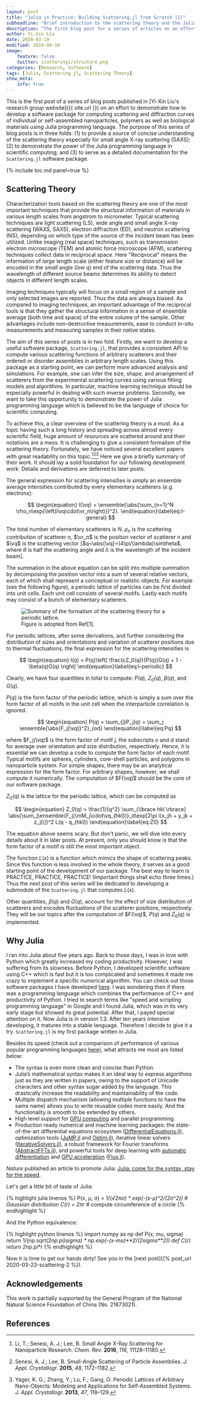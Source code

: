 ```yaml
---
layout: post
title: "Julia in Practice: Building Scattering.jl from Scratch (1)"
subheadline: "Brief introduction to the scattering theory and the Julia programming language"
description: "The first blog post for a series of articles on an effort to demonstrate how to develop a package from scratch for computing scattering and diffraction curves of individual or self-assembled nanoparticles, polymers as well as biological materials using Julia programming language."
author: Yi-Xin Liu
date: 2020-03-19
modified: 2019-04-10
image:
    feature: false
    twitter: scattering1/structure.png
categories: [Research, Software]
tags: [Julia, Scattering.jl, Scattering Theory]
show_meta:
    info: true
---
```


This is the first post of a series of blog posts published in [Yi-Xin Liu's research group website]({{ site.url }}) on an effort to demonstrate how to develop a software package for computing scattering and diffraction curves of individual or self-assembled nanoparticles, polymers as well as biological materials using Julia programming language. The purpose of this series of blog posts is in three folds: (1) to provide a source of concise understanding of the scattering theory especially for small angle X-ray scattering (SAXS); (2) to demonstrate the power of the Julia programming language in scientific computing; and (3) to serve as a detailed documentation for the `Scattering.jl` software package.

<!--more-->

{% include toc.md panel=true %}

## Scattering Theory
Characterization tools based on the scattering theory are one of the most important techniques that provide the structural information of materials in various length scales from angstrom to micrometer. Typical scattering techniques are light scattering (LS), wide angle and small angle X-ray scattering (WAXS, SAXS), electron diffraction (ED), and neutron scattering (NS), depending on which type of the source of the incident beam has been utilized. Unlike imaging (real space) techniques, such as transmission electron microscope (TEM) and atomic force microscope (AFM), scattering techniques collect data in reciprocal space. Here "Reciprocal" means the information of *large* length scale (either feature size or distance) will be encoded in the *small* angle (*low* $q$) end of the scattering data. Thus the wavelength of different source beams determines its ability to detect objects in different length scales.

Imaging techniques typically will focus on a small region of a sample and only selected images are reported. Thus the data are always biased. As compared to imaging techniques, an important advantage of the reciprocal tools is that they gather the structural information in a sense of ensemble average (both time and space) of the entire volume of the sample. Other advantages include non-destructive measurements, ease to conduct in-situ measurements and measuring samples in their native states.

The aim of this series of posts is in two fold. Firstly, we want to develop a useful software package, `Scattering.jl`, that provides a consistent API to compute various scattering functions of arbitrary scatterers and their ordered or disorder assemblies in arbitrary length scales. Using this package as a starting point, we can perform more advanced analysis and simulations. For example, one can infer the size, shape, and arrangement of scatterers from the experimental scattering curves using various fitting models and algorithms. In particular, machine learning technique should be especially powerful in dealing with such inverse problems. Secondly, we want to take this opportunity to demonstrate the power of Julia programming language which is believed to be the language of choice for scientific computing.

To achieve this, a clear overview of the scattering theory is a must. As a topic having such a long history and spreading across almost every scientific field, huge amount of resources are scattered around and their notations are a mess. It is challenging to give a consistent formalism of the scattering theory. Fortunately, we have noticed several excellent papers with great readability on this topic.[^Senesi2016][^Senesi2015][^Yager2013] Here we give a briefly summary of their work. It should lay a solid foundation for our following development work. Details and derivations are deferred to later posts.

The general expression for scattering intensities is simply an ensemble average intensities contributed by every elementary scatterers (*e.g.* electrons):

$$
\begin{equation}
    I(\vq) = \ensemble{\abs{\sum_{n=1}^N \rho_n\exp{\left(i\vq\cdot\vr_n\right)}}^2}.
\end{equation}\label{eq:I-general}
$$

The total number of elementary scatterers is $N$. $\rho_n$ is the scattering contribution of scatterer $n$, $\vr_n$ is the position vector of scatterer $n$ and $\vq$ is the scattering vector [$q=\abs{\vq}=(4\pi/\lambda)\sin\theta$, where $\theta$ is half the scattering angle and $\lambda$ is the wavelength of the incident beam].

The summation in the above equation can be split into multiple summation by decomposing the position vector into a sum of several relative vectors, each of which shall represent a conceptual or realistic objects. For example (see the following figure), a periodic lattice of particles can be first divided into unit cells. Each unit cell consists of several motifs. Lastly each motifs may consist of a bunch of elementary scatterers.

<figure>
    <img src="{{ site.url }}/images/scattering1/structure.png" alt="Summary of the formalism of the scattering theory for a periodic lattice.">
    <figcaption>Figure is adopted from Ref[1].</figcaption>
</figure>

For periodic lattices, after some derivations, and further considering the distribution of sizes and orientations and variation of scatterer positions due to thermal fluctuations, the final expression for the scattering intensities is

$$
\begin{equation}
    I(q) = P(q)\left[ \frac{cZ_0(q)}{P(q)}G(q) + 1 - \beta(q)G(q) \right]
\end{equation}\label{eq:I-periodic}
$$

Clearly, we have four quantities in total to compute: $P(q)$, $Z_0(q)$, $\beta(q)$, and $G(q)$.

$P(q)$ is the form factor of the periodic lattice, which is simply a sum over the form factor of all motifs in the unit cell when the interparticle correlation is ignored.

$$
\begin{equation}
    P(q) = \sum_{j}P_j(q) = \sum_j \ensemble{\abs{F_j(\vq)}^2}_{od}
\end{equation}\label{eq:Pq}
$$

where $F_j(\vq)$ is the form factor of motif $j$, the subscripts $o$ and $d$ stand for average over orientation and size distribution, respectively. Hence, it is essential we can develop a code to compute the form factor of each motif. Typical motifs are spheres, cylinders, core-shell particles, and polygons in nanoparticle system. For simple shapes, there may be an analytical expression for the form factor. For arbitrary shapes, however, we shall compute it numerically. The computation of $F(\vq)$ should be the core of our software package.

$Z_0(q)$ is the lattice for the periodic lattice, which can be computed as

$$
\begin{equation}
    Z_0(q) = \frac{1}{q^2} \sum_{\lbrace hkl \rbrace} \abs{\sum_j\ensemble{F_j(\mM_j\cdot\vq_{hkl})}_d\exp[2\pi i(x_jh + y_jk + z_jl)]}^2 L(q - q_{hkl})
\end{equation}\label{eq:Z0}
$$

The equation above seems scary. But don't panic, we will dive into every details about it in later posts. At present, only you should know is that the form factor of a motif is still the most important object.

The function $L(x)$ is a function which mimics the shape of scattering peaks. Since this function is less involved in the whole theory, it serves as a good starting point of the development of our package. The best way to learn is PRACTICE, PRACTICE, PRACTICE! (Important things shall echo three times.) Thus the next post of this series will be dedicated to developing a submodule of the `Scattering.jl` that computes $L(x)$.

Other quantities, $\beta(q)$ and $G(q)$, account for the effect of size distribution of scatterers and encodes fluctuations of the scatterer positions, respectively. They will be our topics after the computation of $F(\vq)$, $P(q)$ and $Z_0(q)$ is implemented.

## Why Julia
I ran into Julia about five years ago. Back to those days, I was in love with Python which greatly increased my coding productivity. However, I was suffering from its slowness. Before Python, I developed scientific software using C++ which is fast but it is too complicated and sometimes it made me crazy to implement a specific numerical algorithm. You can check out those software packages I have developed [here](/software). I was wondering then if there was a programming language which combines the performance of C++ and productivity of Python. I tried to search terms like "speed and scripting programming language" in Google and I found Julia, which was in its very early stage but showed its great potential. After that, I payed special attention on it. Now Julia is in version 1.3. After ten years intensive developing, it matures into a stable language. Therefore I decide to give it a try. `Scattering.jl` is my first package written in Julia.

Besides its speed (check out a comparison of performance of various popular programming languages [here](https://julialang.org/benchmarks/)), what attracts me most are listed below:

- The syntax is even more clean and concise than Python.
- Julia’s mathematical syntax makes it an ideal way to express algorithms just as they are written in papers, owing to the support of Unicode characters and other syntax sugar added by the language. This drastically increase the readability and maintainability of the code.
- Multiple dispatch mechanism (allowing multiple functions to have the same name) allows you to write reusable codes more easily. And the functionality is smooth to be extended by others.
- High level support for [GPU computing](https://juliagpu.org/cuda/) and parallel programming.
- Production ready numerical and machine learning packages: the state-of-the-art differential equations ecosystem ([DifferentialEquations.jl](https://juliadiffeq.org/)), optimization tools ([JuMP.jl](https://github.com/JuliaOpt/JuMP.jl) and [Optim.jl](https://github.com/JuliaNLSolvers/Optim.jl)), iterative linear solvers ([IterativeSolvers.jl](https://github.com/JuliaMath/IterativeSolvers.jl)), a robust framework for Fourier transforms ([AbstractFFTs.jl](https://github.com/JuliaMath/AbstractFFTs.jl)), and powerful tools for deep learning with [automatic differentiation](https://www.juliadiff.org/) and [GPU acceleration](https://github.com/JuliaGPU/CuArrays.jl) ([Flux.jl](https://github.com/FluxML/Flux.jl)).

*Nature* published an article to promote Julia: [Julia: come for the syntax, stay for the speed](https://www.nature.com/articles/d41586-019-02310-3).

Let's get a little bit of taste of Julia:

{% highlight julia linenos %}
P(x, μ, σ) = 1/(√2π*σ) * exp(-(x-μ)^2/(2σ^2)) # Gaussian distribution
C(r) = 2π*r # compute circumference of a circle
{% endhighlight %}

And the Python equivalence:

{% highlight python linenos %}
import numpy as np
def P(x, mu, sigma)
    return 1/(np.sqrt(2*np.pi)*sigma) * np.exp(-(x-mu)**2/(2*sigma**2))
def C(r)
    return 2*np.pi*r
{% endhighlight %}

Now it is time to get our hands dirty! See you in the [next post]({% post_url 2020-03-23-scattering-2 %}).

## Acknowledgements
This work is partially supported by the General Program of the National Natural Science Foundation of China (No. 21873021).

## References
[^Senesi2016]: Li, T.; Senesi, A. J.; Lee, B. Small Angle X-Ray Scattering for Nanoparticle Research. *Chem. Rev.* **2016**, *116*, 11128–11180.
[^Senesi2015]: Senesi, A. J.; Lee, B. Small-Angle Scattering of Particle Assemblies. *J. Appl. Crystallogr.* **2015**, *48*, 1172–1182.
[^Yager2013]: Yager, K. G.; Zhang, Y.; Lu, F.; Gang, O. Periodic Lattices of Arbitrary Nano-Objects: Modeling and Applications for Self-Assembled Systems. *J. Appl. Crystallogr.* **2013**, *47*, 118–129.

